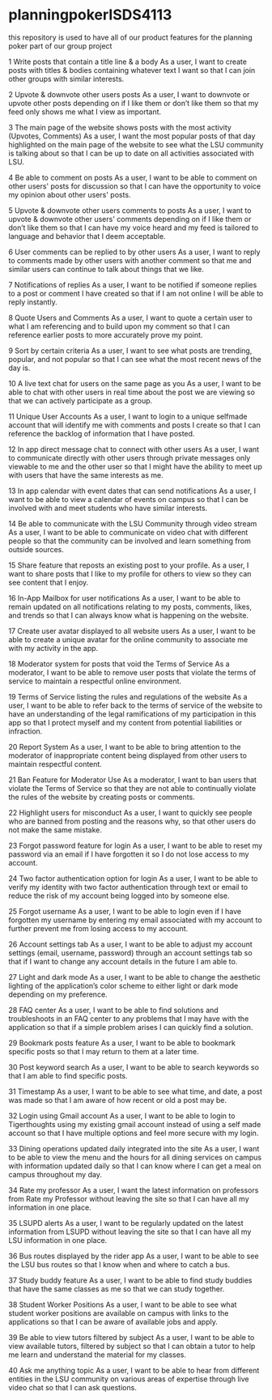 # planningpokerISDS4113
this repository is used to have all of our product features for the planning poker part of our group project

1
Write posts that contain a title line & a body
As a user, I want to create posts with titles & bodies containing whatever text I want so that I can join other groups with similar interests. 


2
Upvote & downvote other users posts
As a user, I want to downvote or upvote other posts depending on if I like them or don’t like them so that my feed only shows me what I view as important. 


3
The main page of the website shows posts with the most activity (Upvotes, Comments)
As a user, I want the most popular posts of that day highlighted on the main page of the website to see what the LSU community is talking about so that I can be up to date on all activities associated with LSU. 


4
Be able to comment on posts
As a user, I want to be able to comment on other users' posts for discussion so that I can have the opportunity to voice my opinion about other users' posts. 


5
Upvote & downvote other users comments to posts
As a user, I want to upvote & downvote other users' comments depending on if I like them or don’t like them so that I can have my voice heard and my feed is tailored to language and behavior that I deem acceptable. 




6
User comments can be replied to by other users
As a user, I want to reply to comments made by other users with another comment so that me and similar users can continue to talk about things that we like. 


7
Notifications of replies
As a user, I want to be notified if someone replies to a post or comment I have created so that if I am not online I will be able to reply instantly. 


8
Quote Users and Comments
As a user, I want to quote a certain user to what I am referencing and to build upon my comment so that I can reference earlier posts to more accurately prove my point. 


9
Sort by certain criteria
As a user, I want to see what posts are trending, popular, and not popular so that I can see what the most recent news of the day is. 


10
A live text chat for users on the same page as you
As a user, I want to be able to chat with other users in real time about the post we are viewing so that we can actively participate as a group. 

11
Unique User Accounts
As a user, I want to login to a unique selfmade account that will identify me with comments and posts I create so that I can reference the backlog of information that I have posted. 


12
In app direct message chat to connect with other users
As a user, I want to communicate directly with other users through private messages only viewable to me and the other user so that I might have the ability to meet up with users that have the same interests as me. 


13
In app calendar with event dates that can send notifications
As a user, I want to be able to view a calendar of events on campus so that I can be involved with and meet students who have similar interests. 


14
Be able to communicate with the LSU Community through video stream 
As a user, I want to be able to communicate on video chat with different people so that the community can be involved and learn something from outside sources. 


15
Share feature that reposts an existing post to your profile.
As a user, I want to share posts that I like to my profile for others to view so they can see content that I enjoy. 


16
In-App Mailbox for user notifications
As a user, I want to be able to remain updated on all notifications relating to my posts, comments, likes, and trends so that I can always know what is happening on the website. 


17
Create user avatar displayed to all website users
As a user, I want to be able to create a unique avatar for the online community to associate me with my activity in the app.


18
Moderator system for posts that void the Terms of Service
As a moderator, I want to be able to remove user posts that violate the terms of service to maintain a respectful online environment. 


19
Terms of Service listing the rules and regulations of the website
As a user, I want to be able to refer back to the terms of service of the website to have an understanding of the legal ramifications of my participation in this app so that I protect myself and my content from potential liabilities or infraction. 


20
Report System
As a user, I want to be able to bring attention to the moderator of inappropriate content being displayed from other users to maintain respectful content. 


21
Ban Feature for Moderator Use
As a moderator, I want to ban users that violate the Terms of Service so that they are not able to continually violate the rules of the website by creating posts or comments. 


22
Highlight users for misconduct
As a user, I want to quickly see people who are banned from posting and the reasons why, so that other users do not make the same mistake.


23
Forgot password feature for login
As a user, I want to be able to reset my password via an email if I have forgotten it so I do not lose access to my account. 


24
Two factor authentication option for login
As a user, I want to be able to verify my identity with two factor authentication through text or email to reduce the risk of my account being logged into by someone else.


25
Forgot username
As a user, I want to be able to login even if I have forgotten my username by entering my email associated with my account to further prevent me from losing access to my account. 


26
Account settings tab
As a user, I want to be able to adjust my account settings (email, username, password) through an account settings tab so that if I want to change any account details in the future I am able to. 

27
Light and dark mode 
As a user, I want to be able to change the aesthetic lighting of the application’s color scheme to either light or dark mode depending on my preference. 


28
FAQ center
As a user, I want to be able to find solutions and troubleshoots in an FAQ center to any problems that I may have with the application so that if a simple problem arises I can quickly find a solution.


29
Bookmark posts feature
As a user, I want to be able to bookmark specific posts so that I may return to them at a later time.


30
Post keyword search
As a user, I want to be able to search keywords so that I am able to find specific posts.


31
Timestamp
As a user, I want to be able to see what time, and date, a post was made so that I am aware of how recent or old a post may be. 


32
Login using Gmail account
As a user, I want to be able to login to Tigerthoughts using my existing gmail account instead of using a self made account so that I have multiple options and feel more secure with my login.


33
Dining operations updated daily integrated into the site
As a user, I want to be able to view the menu and the hours for all dining services on campus with information updated daily so that I can know where I can get a meal on campus throughout my day.  


34
Rate my professor
As a user, I want the latest information on professors from Rate my Professor without leaving the site so that I can have all my information in one place.


35
LSUPD alerts
As a user, I want to be regularly updated on the latest information from LSUPD without leaving the site so that I can have all my LSU information in one place. 


36
Bus routes displayed by the rider app
As a user, I want to be able to see the LSU bus routes so that I know when and where to catch a bus. 


37
Study buddy feature
As a user, I want to be able to find study buddies that have the same classes as me so that we can study together. 


38
Student Worker Positions 
As a user, I want to be able to see what student worker positions are available on campus with links to the applications so that I can be aware of available jobs and apply. 


39
Be able to view tutors filtered by subject
As a user, I want to be able to view available tutors, filtered by subject so that I can obtain a tutor to help me learn and understand the material for my classes. 


40
Ask me anything topic
As a user, I want to be able to hear from different entities in the LSU community on various areas of expertise through live video chat so that I can ask questions. 
